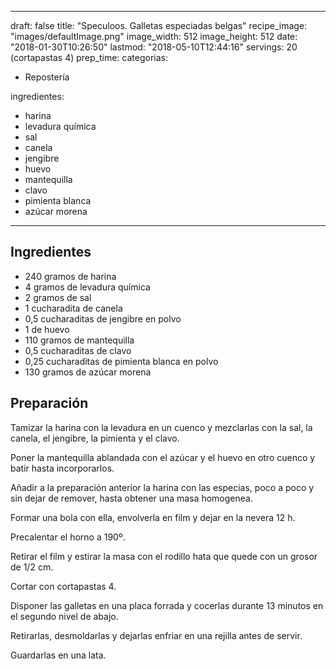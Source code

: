 
---
draft: false
title: "Speculoos. Galletas especiadas belgas"
recipe_image: "images/defaultImage.png"
image_width: 512
image_height: 512
date: "2018-01-30T10:26:50"
lastmod: "2018-05-10T12:44:16"
servings: 20 (cortapastas 4)
prep_time: 
categorias:
  - Repostería

ingredientes:
  - harina
  - levadura química
  - sal
  - canela
  - jengibre
  - huevo
  - mantequilla
  - clavo
  - pimienta blanca
  - azúcar morena
---

## Ingredientes
- 240 gramos de harina
- 4 gramos de levadura química
- 2 gramos de sal
- 1 cucharadita de canela
- 0,5 cucharaditas de jengibre en polvo
- 1  de huevo
- 110 gramos de mantequilla
- 0,5 cucharaditas de clavo
- 0,25 cucharaditas de pimienta blanca en polvo
- 130 gramos de azúcar morena

## Preparación
Tamizar la harina con la levadura en un cuenco y mezclarlas con la sal, la canela, el jengibre, la pimienta y el clavo.

Poner la mantequilla ablandada con el azúcar y el huevo en otro cuenco y batir hasta incorporarlos.

Añadir a la preparación anterior la harina con las especias, poco a poco y sin dejar de remover, hasta obtener una masa homogenea.

Formar una bola con ella, envolverla en film y dejar en la nevera 12 h.

Precalentar el horno a 190º.

Retirar el film y estirar la masa con el rodillo hata que quede con un grosor de 1/2 cm.

Cortar con cortapastas 4.

Disponer las galletas en una placa forrada y cocerlas durante 13 minutos en el segundo nivel de abajo.

Retirarlas, desmoldarlas y dejarlas enfriar en una rejilla antes de servir.

Guardarlas en una lata.


